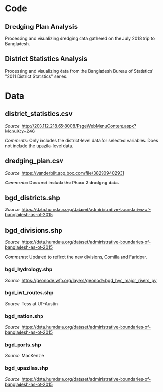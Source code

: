 # Code

## Dredging Plan Analysis

Processing and visualizing dredging data gathered on the July 2018 trip to Bangladesh.

## District Statistics Analysis

Processing and visualizing data from the Bangladesh Bureau of Statistics' "2011 District Statistics" series.

# Data

## district_statistics.csv

*Source*: http://203.112.218.65:8008/PageWebMenuContent.aspx?MenuKey=246

*Comments*: Only includes the district-level data for selected variables. Does not include the upazila-level data.

## dredging_plan.csv

*Source*: https://vanderbilt.app.box.com/file/382909402931

*Comments*: Does not include the Phase 2 dredging data.

## bgd_districts.shp

*Source*: https://data.humdata.org/dataset/administrative-boundaries-of-bangladesh-as-of-2015

## bgd_divisions.shp

*Source*: https://data.humdata.org/dataset/administrative-boundaries-of-bangladesh-as-of-2015

*Comments*: Updated to reflect the new divisions, Comilla and Faridpur.

### bgd_hydrology.shp

*Source*: https://geonode.wfp.org/layers/geonode:bgd_hyd_major_rivers_py

### bgd_iwt_routes.shp

*Source*: Tess at UT-Austin

### bgd_nation.shp

*Source*: https://data.humdata.org/dataset/administrative-boundaries-of-bangladesh-as-of-2015

### bgd_ports.shp

*Source*: MacKenzie

### bgd_upazilas.shp

*Source*: https://data.humdata.org/dataset/administrative-boundaries-of-bangladesh-as-of-2015
